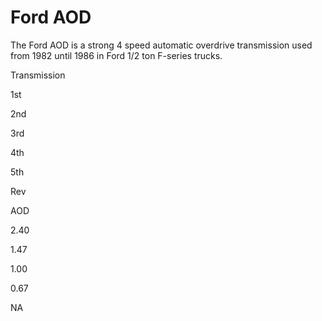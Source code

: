 # Ford AOD

The Ford AOD is a strong 4 speed automatic overdrive transmission used from 1982 until 1986 in Ford 1/2 ton F-series trucks.

Transmission

1st

2nd

3rd

4th

5th

Rev

AOD

2.40

1.47

1.00

0.67

NA
